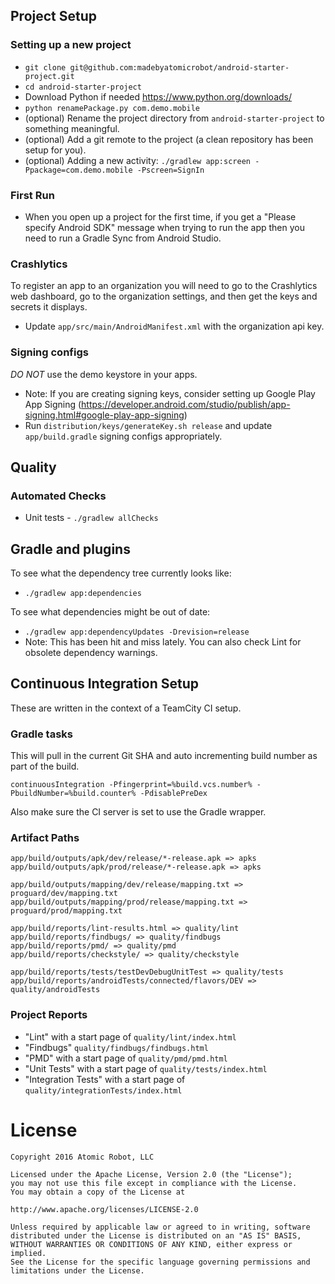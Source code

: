 ## Project Setup

### Setting up a new project
- `git clone git@github.com:madebyatomicrobot/android-starter-project.git`
- `cd android-starter-project`
- Download Python if needed https://www.python.org/downloads/
- `python renamePackage.py com.demo.mobile`
- (optional) Rename the project directory from `android-starter-project` to something meaningful.
- (optional) Add a git remote to the project (a clean repository has been setup for you).
- (optional) Adding a new activity: `./gradlew app:screen -Ppackage=com.demo.mobile -Pscreen=SignIn`

### First Run
- When you open up a project for the first time, if you get a "Please specify Android SDK" message when trying to run the app then you need to run a Gradle Sync from Android Studio.

### Crashlytics
To register an app to an organization you will need to go to the Crashlytics web dashboard, go to
the organization settings, and then get the keys and secrets it displays.
- Update `app/src/main/AndroidManifest.xml` with the organization api key.

### Signing configs
*DO NOT* use the demo keystore in your apps.

- Note: If you are creating signing keys, consider setting up Google Play App Signing (https://developer.android.com/studio/publish/app-signing.html#google-play-app-signing)
- Run `distribution/keys/generateKey.sh release` and update `app/build.gradle` signing configs appropriately.

## Quality

### Automated Checks
- Unit tests - `./gradlew allChecks`

## Gradle and plugins

To see what the dependency tree currently looks like:
- `./gradlew app:dependencies`

To see what dependencies might be out of date:
- `./gradlew app:dependencyUpdates -Drevision=release`
- Note: This has been hit and miss lately. You can also check Lint for obsolete dependency warnings.

## Continuous Integration Setup

These are written in the context of a TeamCity CI setup.

### Gradle tasks
This will pull in the current Git SHA and auto incrementing build number as part of the build.

`continuousIntegration -Pfingerprint=%build.vcs.number% -PbuildNumber=%build.counter% -PdisablePreDex`

Also make sure the CI server is set to use the Gradle wrapper.

### Artifact Paths
```
app/build/outputs/apk/dev/release/*-release.apk => apks
app/build/outputs/apk/prod/release/*-release.apk => apks

app/build/outputs/mapping/dev/release/mapping.txt => proguard/dev/mapping.txt
app/build/outputs/mapping/prod/release/mapping.txt => proguard/prod/mapping.txt

app/build/reports/lint-results.html => quality/lint
app/build/reports/findbugs/ => quality/findbugs
app/build/reports/pmd/ => quality/pmd
app/build/reports/checkstyle/ => quality/checkstyle

app/build/reports/tests/testDevDebugUnitTest => quality/tests
app/build/reports/androidTests/connected/flavors/DEV => quality/androidTests
```

### Project Reports
- "Lint" with a start page of `quality/lint/index.html`
- "Findbugs" `quality/findbugs/findbugs.html`
- "PMD" with a start page of `quality/pmd/pmd.html`
- "Unit Tests" with a start page of `quality/tests/index.html`
- "Integration Tests" with a start page of `quality/integrationTests/index.html`

License
=======

    Copyright 2016 Atomic Robot, LLC

    Licensed under the Apache License, Version 2.0 (the "License");
    you may not use this file except in compliance with the License.
    You may obtain a copy of the License at

    http://www.apache.org/licenses/LICENSE-2.0

    Unless required by applicable law or agreed to in writing, software
    distributed under the License is distributed on an "AS IS" BASIS,
    WITHOUT WARRANTIES OR CONDITIONS OF ANY KIND, either express or implied.
    See the License for the specific language governing permissions and
    limitations under the License.
